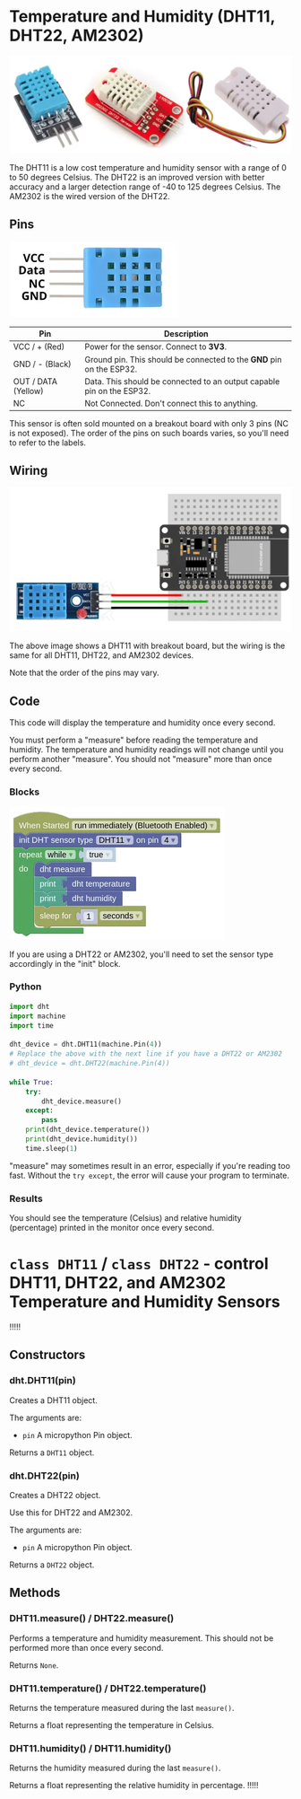 # Temperature and Humidity (DHT11, DHT22, AM2302)

![](images/dht11.webp)

The DHT11 is a low cost temperature and humidity sensor with a range of 0 to 50 degrees Celsius.
The DHT22 is an improved version with better accuracy and a larger detection range of -40 to 125 degrees Celsius.
The AM2302 is the wired version of the DHT22.

## Pins

![](images/dht11_pinout.webp)

| Pin | Description |
| --- | --- |
| VCC / + (Red) | Power for the sensor. Connect to **3V3**. |
| GND / - (Black) | Ground pin. This should be connected to the **GND** pin on the ESP32. |
| OUT / DATA (Yellow) | Data. This should be connected to an output capable pin on the ESP32. |
| NC | Not Connected. Don't connect this to anything. |

This sensor is often sold mounted on a breakout board with only 3 pins (NC is not exposed).
The order of the pins on such boards varies, so you'll need to refer to the labels.

## Wiring

![](images/dht11_wiring.webp)

The above image shows a DHT11 with breakout board, but the wiring is the same for all DHT11, DHT22, and AM2302 devices.

Note that the order of the pins may vary.

## Code

This code will display the temperature and humidity once every second.

<div class="important">
You must perform a "measure" before reading the temperature and humidity. The temperature and humidity readings will not change until you perform another "measure". You should not "measure" more than once every second.
</div>

### Blocks

![](images/dht11_blocks.webp)

If you are using a DHT22 or AM2302, you'll need to set the sensor type accordingly in the "init" block.

### Python

```python
import dht
import machine
import time

dht_device = dht.DHT11(machine.Pin(4))
# Replace the above with the next line if you have a DHT22 or AM2302
# dht_device = dht.DHT22(machine.Pin(4))

while True:
    try:
        dht_device.measure()
    except:
        pass
    print(dht_device.temperature())
    print(dht_device.humidity())
    time.sleep(1)
```

"measure" may sometimes result in an error, especially if you're reading too fast.
Without the `try except`, the error will cause your program to terminate.

### Results

You should see the temperature (Celsius) and relative humidity (percentage) printed in the monitor once every second.

# `class DHT11` / `class DHT22` - control DHT11, DHT22, and AM2302 Temperature and Humidity Sensors

!!!!!
## Constructors

### dht.DHT11(pin)

Creates a DHT11 object.

The arguments are:

* `pin` A micropython Pin object.

Returns a `DHT11` object.

### dht.DHT22(pin)

Creates a DHT22 object.

Use this for DHT22 and AM2302.

The arguments are:

* `pin` A micropython Pin object.

Returns a `DHT22` object.

## Methods

### DHT11.measure() / DHT22.measure()

Performs a temperature and humidity measurement.
This should not be performed more than once every second.

Returns `None`.

### DHT11.temperature() / DHT22.temperature()

Returns the temperature measured during the last `measure()`.

Returns a float representing the temperature in Celsius.

### DHT11.humidity() / DHT11.humidity()

Returns the humidity measured during the last `measure()`.

Returns a float representing the relative humidity in percentage.
!!!!!